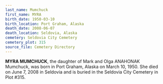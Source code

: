 ```yaml
---
last_name: Mumchuck
first_name: MYRA
birth_date: 1950-03-10
birth_location: Port Graham, Alaska
death_date: 2008-06-07
death_location: Seldovia, Alaska
cemetery: Seldovia City Cemetery
cemetery_plot: 315
source_file: Cemetery Directory
---
```

**MYRA MUMCHUCK**, the daughter of Mark and Olga ANAHONAK Mumchuck, was born in Port Graham, Alaska on March 10, 1950. She died on June 7, 2008 in Seldovia and is buried in the Seldovia City Cemetery in Plot #315.  



